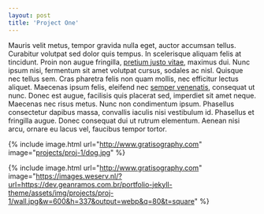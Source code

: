 ```yaml
---
layout: post
title: 'Project One'
---
```

Mauris velit metus, tempor gravida nulla eget, auctor accumsan tellus. Curabitur volutpat sed dolor quis tempus. In scelerisque aliquam felis at tincidunt. Proin non augue fringilla, [pretium justo vitae](#), maximus dui. Nunc ipsum nisi, fermentum sit amet volutpat cursus, sodales ac nisl. Quisque nec tellus sem. Cras pharetra felis non quam mollis, nec efficitur lectus aliquet. Maecenas ipsum felis, eleifend nec [semper venenatis](#), consequat ut nunc. Donec est augue, facilisis quis placerat sed, imperdiet sit amet neque. Maecenas nec risus metus. Nunc non condimentum ipsum. Phasellus consectetur dapibus massa, convallis iaculis nisi vestibulum id. Phasellus et fringilla augue. Donec consequat dui ut rutrum elementum. Aenean nisi arcu, ornare eu lacus vel, faucibus tempor tortor.

{% include image.html url="http://www.gratisography.com" image="[projects/proj-1/dog.jpg](https://images.weserv.nl/?url=https://dev.geanramos.com.br/portfolio-jekyll-theme/assets/img/projects/proj-1/dog.jpg&w=600&h=337&output=webp&q=80&t=square)" %}

{% include image.html url="http://www.gratisography.com" image="https://images.weserv.nl/?url=https://dev.geanramos.com.br/portfolio-jekyll-theme/assets/img/projects/proj-1/wall.jpg&w=600&h=337&output=webp&q=80&t=square" %}
